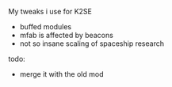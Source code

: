My tweaks i use for K2SE
- buffed modules
- mfab is affected by beacons
- not so insane scaling of spaceship research 

todo:

- merge it with the old mod
